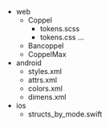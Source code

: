 - web
  - Coppel
    - tokens.scss
    - tokens.css
    ...
  - Bancoppel
  - CoppelMax
- android
  - styles.xml
  - attrs.xml
  - colors.xml
  - dimens.xml
- ios
  - structs_by_mode.swift